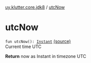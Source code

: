 [uy.klutter.core.jdk8](index.md) / [utcNow](.)


# utcNow
<code>fun utcNow(): [Instant](http://docs.oracle.com/javase/6/docs/api/java/time/Instant.html)</code> [(source)](https://github.com/kohesive/klutter/blob/master/core-jdk8/src/main/kotlin/uy/klutter/core/jdk8/Dates.kt#L12)<br/>
Current time UTC

**Return**
now as Instant in timezone UTC


